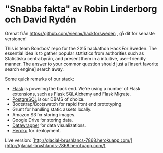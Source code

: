 # "Snabba fakta" av Robin Linderborg och David Rydén

Grenat från https://github.com/vienno/hackforsweden , gå dit för senaste versionen!

This is team Bonobos' repo for the 2015 hackathon Hack For Sweden. The essential idea is to gather popular statistics from authorities such as Statistiska centralbyrån, and present them in a intuitive, user-friendly manner. The answer to your common question should just a [insert favorite search engine] search away.

Some quick remarks of our stack:

* [Flask](http://flask.pocoo.org/) is powering the back end. We're using a number of Flask extensions, such as Flask SQLAlchemy and Flask Migrate.
* [PostgreSQL](http://www.postgresql.org/) is our DBMS of choice.
* Bootstrap/Bootswatch for rapid front end prototyping.
* Grunt for handling static assets locally.
* Amazon S3 for storing images.
* Google Drive for storing data.
* [Datawrapper](https://datawrapper.de/) for data visualizations.
* [Heroku](https://www.heroku.com/) for deployment.

Live version: [http://glacial-brushlands-7868.herokuapp.com/](http://glacial-brushlands-7868.herokuapp.com/)
